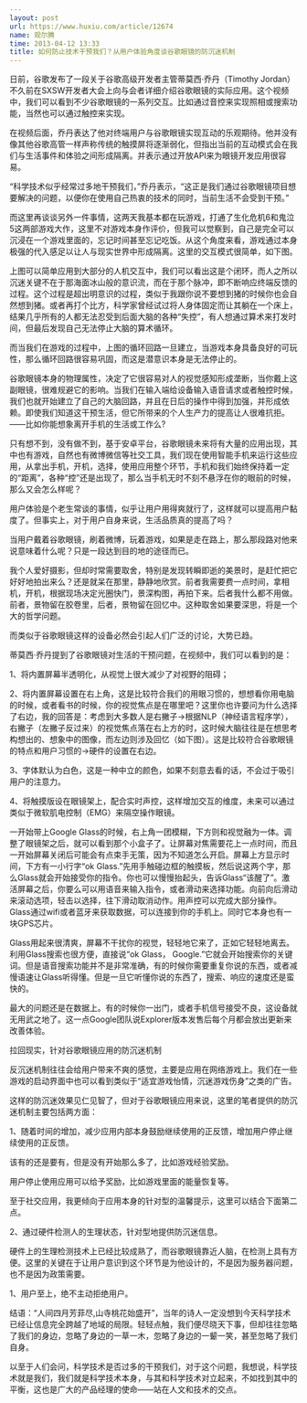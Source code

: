 ```yaml
---
layout: post
url: https://www.huxiu.com/article/12674
name: 观尔腾
time: 2013-04-12 13:33
title: 如何防止技术干预我们？从用户体验角度谈谷歌眼镜的防沉迷机制
---
```

日前，谷歌发布了一段关于谷歌高级开发者主管蒂莫西·乔丹（Timothy Jordan）不久前在SXSW开发者大会上向与会者详细介绍谷歌眼镜的实际应用。这个视频中，我们可以看到不少谷歌眼镜的一系列交互。比如通过音控来实现照相或搜索功能，当然也可以通过触控来实现。

在视频后面，乔丹表达了他对终端用户与谷歌眼镜实现互动的乐观期待。他并没有像其他谷歌高管一样声称传统的触摸屏将逐渐弱化，但指出当前的互动模式会在我们与生活事件和体验之间形成隔离。并表示通过开放API来为眼镜开发应用很容易。

“科学技术似乎经常过多地干预我们，”乔丹表示，“这正是我们通过谷歌眼镜项目想要解决的问题，以便你在使用自己热衷的技术的同时，当前生活不会受到干预。”

而这里再谈谈另外一件事情，这两天我基本都在玩游戏，打通了生化危机6和鬼泣5这两部游戏大作，这里不对游戏本身作评价，但我可以觉察到，自己是完全可以沉浸在一个游戏里面的，忘记时间甚至忘记吃饭。从这个角度来看，游戏通过本身极强的代入感足以让人与现实世界中形成隔离。这里的交互模式很简单，如下图。

上图可以简单应用到大部分的人机交互中，我们可以看出这是个闭环，而人之所以沉迷关键不在于那海面冰山般的意识流，而在于那个脉冲，即不断响应终端反馈的过程。这个过程是超出明意识的过程，类似于我跟你说不要想到猪的时候你也会自然想到猪。或者再打个比方，科学家曾经试过将人身体固定而让其躺在一个床上，结果几乎所有的人都无法忍受到后面大脑的各种“失控”，有人想通过算术来打发时间，但最后发现自己无法停止大脑的算术循环。

而当我们在游戏的过程中，上图的循环回路一旦建立，当游戏本身具备良好的可玩性，那么循环回路很容易巩固，而这是潜意识本身是无法停止的。

谷歌眼镜本身的物理属性，决定了它很容易对人的视觉感知形成垄断，当你戴上这副眼镜，很难规避它的影响。当我们在输入端给设备输入语音请求或者触控时候，我们也就开始建立了自己的大脑回路，并且在日后的操作中得到加强，并形成依赖。即使我们知道这干预生活，但它所带来的个人生产力的提高让人很难抗拒。——比如你能想象离开手机的生活或工作么?

只有想不到，没有做不到，基于安卓平台，谷歌眼镜未来将有大量的应用出现，其中也有游戏，自然也有微博微信等社交工具，我们现在使用智能手机来运行这些应用，从拿出手机，开机，选择，使用应用整个环节，手机和我们始终保持着一定的“距离”，各种“控”还是出现了，那么当手机无时不刻不悬浮在你的眼前的时候，那么又会怎么样呢？

用户体验是个老生常谈的事情，似乎让用户用得爽就行了，这样就可以提高用户黏度了。但事实上，对于用户自身来说，生活品质真的提高了吗？

当用户戴着谷歌眼镜，刷着微博，玩着游戏，如果是走在路上，那么那段路对他来说意味着什么呢？只是一段达到目的地的途径而已。

我个人爱好摄影，但却时常需要取舍，特别是发现转瞬即逝的美景时，是赶忙把它好好地拍出来么？还是就呆在那里，静静地欣赏。前者我需要费一点时间，拿相机，开机，根据现场决定光圈快门，景深构图，再拍下来。后者我什么都不用做。前者，景物留在胶卷里，后者，景物留在回忆中。这种取舍如果要深思，将是一个大的哲学问题。

而类似于谷歌眼镜这样的设备必然会引起人们广泛的讨论，大势已趋。

蒂莫西·乔丹提到了谷歌眼镜对生活的干预问题，在视频中，我们可以看到的是：

1、将内置屏幕半透明化，从视觉上很大减少了对视野的阻碍；

2、将内置屏幕设置在右上角，这是比较符合我们的用眼习惯的，想想看你用电脑的时候，或者看书的时候，你的视觉焦点是在哪里吧？这里你也许要问为什么选择了右边，我的回答是：考虑到大多数人是右撇子→根据NLP（神经语言程序学），右撇子（左撇子反过来）的视觉焦点落在右上方的时，这时候大脑往往是在想思考构想出的、想象中的图像，而左边则涉及回忆（如下图）。这是比较符合谷歌眼镜的特点和用户习惯的→硬件的设置在右边。

3、字体默认为白色，这是一种中立的颜色，如果不刻意去看的话，不会过于吸引用户的注意力。

4、将触摸版设在眼镜架上，配合实时声控，这样增加交互的维度，未来可以通过类似于微软肌电控制（EMG）来隔空操作眼镜。

一开始带上Google Glass的时候，右上角一团模糊，下方则和视觉融为一体。调整了眼镜架之后，就可以看到那个小盒子了。让屏幕对焦需要花上一点时间，而且一开始屏幕关闭后可能会有点束手无策，因为不知道怎么开启。屏幕上方显示时间，下方有一小行字“ok Glass.”先用手触碰边框的触摸板，然后说这两个字，那么Glass就会开始接受你的指令。你也可以慢慢抬起头，告诉Glass“该醒了”。激活屏幕之后，你要么可以用语音来输入指令，或者滑动来选择功能。向前向后滑动来滚动选项，轻击以选择，往下滑动取消动作。用声控可以完成大部分操作。Glass通过wifi或者蓝牙来获取数据，可以连接到你的手机上。同时它本身也有一块GPS芯片。

Glass用起来很清爽，屏幕不干扰你的视觉，轻轻地它来了，正如它轻轻地离去。利用Glass搜索也很方便，直接说“ok Glass， Google.”它就会开始搜索你的关键词。但是语音搜索功能并不是非常准确，有的时候你需要重复你说的东西，或者减慢语速让Glass听得懂。但是一旦它听懂你说的东西了，搜索、响应的速度还是蛮快的。

最大的问题还是在数据上。有的时候你一出门，或者手机信号接受不良，这设备就无用武之地了。这一点Google团队说Explorer版本发售后每个月都会放出更新来改善体验。

拉回现实，针对谷歌眼镜应用的防沉迷机制

反沉迷机制往往会给用户带来不爽的感觉，主要是应用在网络游戏上。我们在一些游戏的启动界面中也可以看到类似于“适宜游戏怡情，沉迷游戏伤身”之类的广告。

这样的防沉迷效果见仁见智了，但对于谷歌眼镜应用来说，这里的笔者提供的防沉迷机制主要包括两方面：

1、随着时间的增加，减少应用内部本身鼓励继续使用的正反馈，增加用户停止继续使用的正反馈。

该有的还是要有，但是没有开始那么多了，比如游戏经验奖励。

用户停止使用应用可以给予奖励，比如游戏里面的能量恢复等。

至于社交应用，我更倾向于应用本身的针对型的温馨提示，这里可以结合下面第二点。

2、通过硬件检测人的生理状态，针对型地提供防沉迷信息。

硬件上的生理检测技术上已经比较成熟了，而谷歌眼镜靠近人脑，在检测上具有方便。这里的关键在于让用户意识到这个环节是为他设计的，不是因为服务器问题，也不是因为政策需要。

1、用户至上，绝不主动拒绝用户。

结语：“人间四月芳菲尽,山寺桃花始盛开”，当年的诗人一定没想到今天科学技术已经让信息完全跨越了地域的局限。轻轻点触，我们便尽晓天下事，但却往往忽略了我们的身边，忽略了身边的一草一木，忽略了身边的一颦一笑，甚至忽略了我们自身。

以至于人们会问，科学技术是否过多的干预我们，对于这个问题，我想说，科学技术就是我们，我们就是科学技术本身，与其和科学技术对立起来，不如找到其中的平衡，这也是广大的产品经理的使命——站在人文和技术的交点。

